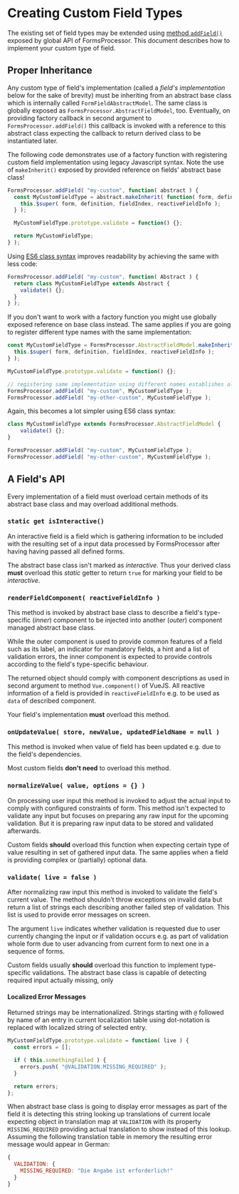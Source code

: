# Creating Custom Field Types

The existing set of field types may be extended using [method `addField()`](../../api.md) exposed by global API of FormsProcessor. This document describes how to implement your custom type of field.

## Proper Inheritance

Any custom type of field's implementation (called a _field's implementation_ below for the sake of brevity) must be inheriting from an abstract base class which is internally called `FormFieldAbstractModel`. The same class is globally exposed as `FormsProcessor.AbstractFieldModel`, too. Eventually, on providing factory callback in second argument to `FormsProcessor.addField()` this callback is invoked with a reference to this abstract class expecting the callback to return derived class to be instantiated later.

The following code demonstrates use of a factory function with registering custom field implementation using legacy Javascript syntax. Note the use of `makeInherit()` exposed by provided reference on fields' abstract base class!

```javascript
FormsProcessor.addField( "my-custom", function( abstract ) {
  const MyCustomFieldType = abstract.makeInherit( function( form, definition, fieldIndex, reactiveFieldInfo ) {
    this.$super( form, definition, fieldIndex, reactiveFieldInfo );
  } );

  MyCustomFieldType.prototype.validate = function() {};

  return MyCustomFieldType;
} );
```

Using [ES6 class syntax](https://caniuse.com/#feat=es6-class) improves readability by achieving the same with less code:

```javascript
FormsProcessor.addField( "my-custom", function( Abstract ) {
  return class MyCustomFieldType extends Abstract {
    validate() {};
  }
} );
```

If you don't want to work with a factory function you might use globally exposed reference on base class instead. The same applies if you are going to register different type names with the same implementation:

```javascript
const MyCustomFieldType = FormsProcessor.AbstractFieldModel.makeInherit( function( form, definition, fieldIndex, reactiveFieldInfo ) {
  this.$super( form, definition, fieldIndex, reactiveFieldInfo );
} );

MyCustomFieldType.prototype.validate = function() {};

// registering same implementation using different names establishes aliasing:
FormsProcessor.addField( "my-custom", MyCustomFieldType );
FormsProcessor.addField( "my-other-custom", MyCustomFieldType );
```

Again, this becomes a lot simpler using ES6 class syntax:

```javascript
class MyCustomFieldType extends FormsProcessor.AbstractFieldModel {
    validate() {};
}

FormsProcessor.addField( "my-custom", MyCustomFieldType );
FormsProcessor.addField( "my-other-custom", MyCustomFieldType );
```

## A Field's API

Every implementation of a field must overload certain methods of its abstract base class and may overload additional methods.

### `static get isInteractive()` 

An interactive field is a field which is gathering information to be included with the resulting set of a input data processed by FormsProcessor after having having passed all defined forms.

The abstract base class isn't marked as _interactive_. Thus your derived class **must** overload this _static_ getter to return `true` for marking your field to be _interactive_.

### `renderFieldComponent( reactiveFieldInfo )`

This method is invoked by abstract base class to describe a field's type-specific (_inner_) component to be injected into another (_outer_) component managed abstract base class.

While the outer component is used to provide common features of a field such as its label, an indicator for mandatory fields, a hint and a list of validation errors, the inner component is expected to provide controls according to the field's type-specific behaviour.

The returned object should comply with component descriptions as used in second argument to method `Vue.component()` of VueJS. All reactive information of a field is provided in `reactiveFieldInfo` e.g. to be used as `data` of described component.

Your field's implementation **must** overload this method.

### `onUpdateValue( store, newValue, updatedFieldName = null )`

This method is invoked when value of field has been updated e.g. due to the field's dependencies. 

Most custom fields **don't need** to overload this method.

### `normalizeValue( value, options = {} )`

On processing user input this method is invoked to adjust the actual input to comply with configured constraints of form. This method isn't expected to validate any input but focuses on preparing any raw input for the upcoming validation. But it is preparing raw input data to be stored and validated afterwards.

Custom fields **should** overload this function when expecting certain type of value resulting in set of gathered input data. The same applies when a field is providing complex or (partially) optional data.

### `validate( live = false )`

After normalizing raw input this method is invoked to validate the field's current value. The method shouldn't throw exceptions on invalid data but return a list of strings each describing another failed step of validation. This list is used to provide error messages on screen.

The argument `live` indicates whether validation is requested due to user currently changing the input or if validation occurs e.g. as part of validation whole form due to user advancing from current form to next one in a sequence of forms.

Custom fields usually **should** overload this function to implement type-specific validations. The abstract base class is capable of detecting required input actually missing, only

#### Localized Error Messages

Returned strings may be internationalized. Strings starting with `@` followed by name of an entry in current localization table using dot-notation is replaced with localized string of selected entry.
 
```javascript
MyCustomFieldType.prototype.validate = function( live ) {
  const errors = [];

  if ( this.somethingFailed ) {
    errors.push( "@VALIDATION.MISSING_REQUIRED" );
  }

  return errors;
};
```

When abstract base class is going to display error messages as part of the field it is detecting this string looking up translations of current locale expecting object in translation map at `VALIDATION` with its property `MISSING_REQUIRED` providing actual translation to show instead of this lookup. Assuming the following translation table in memory the resulting error message would appear in German:

```javascript
{
  VALIDATION: {
    MISSING_REQUIRED: "Die Angabe ist erforderlich!"
  }
}
```
